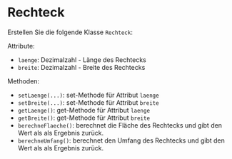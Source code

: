 # Rechteck #

Erstellen Sie die folgende Klasse `Rechteck`:

Attribute:
  * `laenge`: Dezimalzahl - Länge des Rechtecks
  * `breite`: Dezimalzahl - Breite des Rechtecks

Methoden:
  * `setLaenge(...)`: set-Methode für Attribut `laenge`
  * `setBreite(...)`: set-Methode für Attribut `breite`
  * `getLaenge()`: get-Methode für Attribut `laenge`
  * `getBreite()`: get-Methode für Attribut `breite`
  * `berechneFlaeche()`: berechnet die Fläche des Rechtecks und gibt den Wert als als Ergebnis zurück.
  * `berechneUmfang()`: berechnet den Umfang des Rechtecks und gibt den Wert als als Ergebnis zurück.